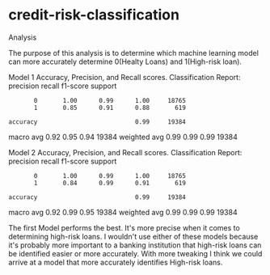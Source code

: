 # credit-risk-classification

Analysis

The purpose of this analysis is to determine which machine learning model can more accurately determine 0(Healty Loans) and 1(High-risk loan).

Model 1 Accuracy, Precision, and Recall scores.
Classification Report:
               precision    recall  f1-score   support

           0       1.00      0.99      1.00     18765
           1       0.85      0.91      0.88       619

    accuracy                           0.99     19384
   macro avg       0.92      0.95      0.94     19384
weighted avg       0.99      0.99      0.99     19384

Model 2 Accuracy, Precision, and Recall scores.
Classification Report: 
               precision    recall  f1-score   support

           0       1.00      0.99      1.00     18765
           1       0.84      0.99      0.91       619

    accuracy                           0.99     19384
   macro avg       0.92      0.99      0.95     19384
weighted avg       0.99      0.99      0.99     19384


The first Model performs the best. It's more precise when it comes to determining high-risk loans.
I wouldn't use either of these models because it's probably more important to a banking institution that high-risk loans can be identified easier or more accurately. With more tweaking I think we could arrive at a model that more accurately identifies High-risk loans.

